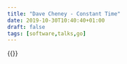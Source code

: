 ```yaml
---
title: "Dave Cheney - Constant Time"
date: 2019-10-30T10:40:40+01:00
draft: false
tags: [software,talks,go]
---
```

{{<youtube pN_lm6QqHcw>}}